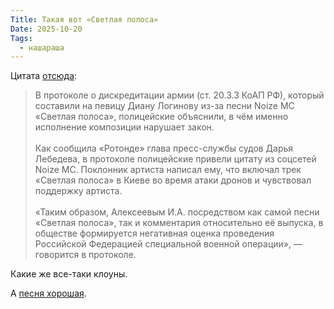 ```yaml
---
Title: Такая вот «Светлая полоса»
Date: 2025-10-20
Tags:
  - нашараша
---
```


Цитата [отсюда](https://t.me/rotondamedia/7769):

> В протоколе о дискредитации армии (ст. 20.3.3 КоАП РФ), который составили на певицу Диану Логинову из-за песни Noize MC «Светлая полоса», полицейские объяснили, в чём именно исполнение композиции нарушает закон.<br/><br/>Как сообщила «Ротонде» глава пресс-службы судов Дарья Лебедева, в протоколе полицейские привели цитату из соцсетей Noize MC. Поклонник артиста написал ему, что включал трек «Светлая полоса» в Киеве во время атаки дронов и чувствовал поддержку артиста.<br/><br/>«Таким образом, Алексеевым И.А. посредством как самой песни «Светлая полоса», так и комментария относительно её выпуска, в обществе формируется негативная оценка проведения Российской Федерацией специальной военной операции», — говорится в протоколе.

Какие же все-таки клоуны.

А [песня хорошая](https://youtu.be/KZagK23gGBM).
